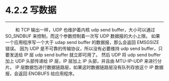 # 4.2.2 写数据
***

&emsp;&emsp;
和 TCP 输出一样，UDP 也维护着内核 udp send buffer，大小可以通过 SO\_SNDBUF 来控制，而这个参数控制着一次写 UDP 数据报的大小上限。
如果一个应用程序写一个大于 udap send buffer 的数据报，那么会返回 EMSGSIZE 错误。
因为 UDP 是不可靠的传输协议，所以没有必要维持 udp send buffer，只要发送给 IP 层 udp send buffer 就立即可用了。
然后 UDP 将 udp send buffer 加上 UDP 头部传递给 IP 层，IP 层加上 IP 头部，并且由 MTU-IP-UDP 来进行分片。
IP 层数据包进行数据链路层，如果这时数据链路层没有队列存放这个 IP 数据报，会返回 ENOBUFS 给应用程序。
